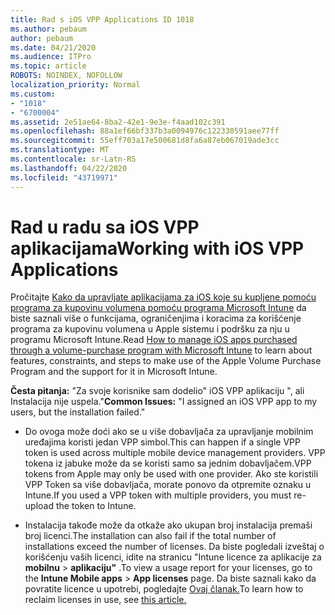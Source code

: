 ```yaml
---
title: Rad s iOS VPP Applications ID 1018
ms.author: pebaum
author: pebaum
ms.date: 04/21/2020
ms.audience: ITPro
ms.topic: article
ROBOTS: NOINDEX, NOFOLLOW
localization_priority: Normal
ms.custom:
- "1018"
- "6700004"
ms.assetid: 2e51ae64-8ba2-42e1-9e3e-f4aad102c391
ms.openlocfilehash: 88a1ef66bf337b3a0094976c122330591aee77ff
ms.sourcegitcommit: 55eff703a17e500681d8fa6a87eb067019ade3cc
ms.translationtype: MT
ms.contentlocale: sr-Latn-RS
ms.lasthandoff: 04/22/2020
ms.locfileid: "43719971"
---
```

# <a name="working-with-ios-vpp-applications"></a><span data-ttu-id="08fdb-102">Rad u radu sa iOS VPP aplikacijama</span><span class="sxs-lookup"><span data-stu-id="08fdb-102">Working with iOS VPP Applications</span></span>

<span data-ttu-id="08fdb-103">Pročitajte [Kako da upravljate aplikacijama za iOS koje su kupljene pomoću programa za kupovinu volumena pomoću programa Microsoft Intune](https://docs.microsoft.com/intune/vpp-apps-ios) da biste saznali više o funkcijama, ograničenjima i koracima za korišćenje programa za kupovinu volumena u Apple sistemu i podršku za nju u programu Microsoft Intune.</span><span class="sxs-lookup"><span data-stu-id="08fdb-103">Read [How to manage iOS apps purchased through a volume-purchase program with Microsoft Intune](https://docs.microsoft.com/intune/vpp-apps-ios) to learn about features, constraints, and steps to make use of the Apple Volume Purchase Program and the support for it in Microsoft Intune.</span></span>
  
 <span data-ttu-id="08fdb-104">**Česta pitanja:** "Za svoje korisnike sam dodelio" iOS VPP aplikaciju ", ali Instalacija nije uspela."</span><span class="sxs-lookup"><span data-stu-id="08fdb-104">**Common Issues:** "I assigned an iOS VPP app to my users, but the installation failed."</span></span>
  
- <span data-ttu-id="08fdb-105">Do ovoga može doći ako se u više dobavljača za upravljanje mobilnim uređajima koristi jedan VPP simbol.</span><span class="sxs-lookup"><span data-stu-id="08fdb-105">This can happen if a single VPP token is used across multiple mobile device management providers.</span></span> <span data-ttu-id="08fdb-106">VPP tokena iz jabuke može da se koristi samo sa jednim dobavljačem.</span><span class="sxs-lookup"><span data-stu-id="08fdb-106">VPP tokens from Apple may only be used with one provider.</span></span> <span data-ttu-id="08fdb-107">Ako ste koristili VPP Token sa više dobavljača, morate ponovo da otpremite oznaku u Intune.</span><span class="sxs-lookup"><span data-stu-id="08fdb-107">If you used a VPP token with multiple providers, you must re-upload the token to Intune.</span></span>

- <span data-ttu-id="08fdb-108">Instalacija takođe može da otkaže ako ukupan broj instalacija premaši broj licenci.</span><span class="sxs-lookup"><span data-stu-id="08fdb-108">The installation can also fail if the total number of installations exceed the number of licenses.</span></span> <span data-ttu-id="08fdb-109">Da biste pogledali izveštaj o korišćenju vaših licenci, idite na stranicu "Intune licence za aplikacije za **mobilnu** \> **aplikaciju"** .</span><span class="sxs-lookup"><span data-stu-id="08fdb-109">To view a usage report for your licenses, go to the **Intune Mobile apps** \> **App licenses** page.</span></span> <span data-ttu-id="08fdb-110">Da biste saznali kako da povratite licence u upotrebi, pogledajte [Ovaj članak.](https://docs.microsoft.com/intune/vpp-apps-ios#revoking-app-licenses-and-deleting-tokens)</span><span class="sxs-lookup"><span data-stu-id="08fdb-110">To learn how to reclaim licenses in use, see [this article.](https://docs.microsoft.com/intune/vpp-apps-ios#revoking-app-licenses-and-deleting-tokens)</span></span>
